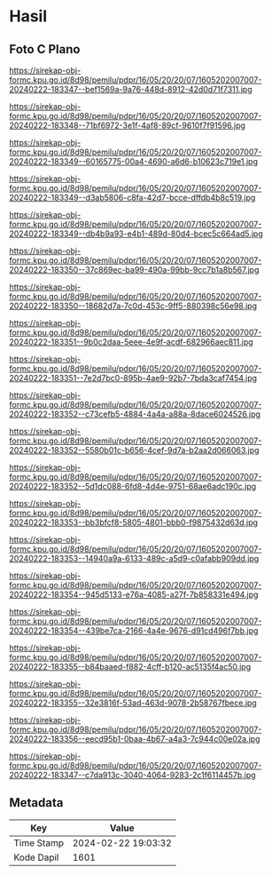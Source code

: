 # Hasil

## Foto C Plano

https://sirekap-obj-formc.kpu.go.id/8d98/pemilu/pdpr/16/05/20/20/07/1605202007007-20240222-183347--bef1569a-9a76-448d-8912-42d0d71f7311.jpg

https://sirekap-obj-formc.kpu.go.id/8d98/pemilu/pdpr/16/05/20/20/07/1605202007007-20240222-183348--71bf6972-3e1f-4af8-89cf-9610f7f91596.jpg

https://sirekap-obj-formc.kpu.go.id/8d98/pemilu/pdpr/16/05/20/20/07/1605202007007-20240222-183349--60165775-00a4-4690-a6d6-b10623c719e1.jpg

https://sirekap-obj-formc.kpu.go.id/8d98/pemilu/pdpr/16/05/20/20/07/1605202007007-20240222-183349--d3ab5806-c8fa-42d7-bcce-dffdb4b8c519.jpg

https://sirekap-obj-formc.kpu.go.id/8d98/pemilu/pdpr/16/05/20/20/07/1605202007007-20240222-183349--db4b9a93-e4b1-489d-80d4-bcec5c664ad5.jpg

https://sirekap-obj-formc.kpu.go.id/8d98/pemilu/pdpr/16/05/20/20/07/1605202007007-20240222-183350--37c869ec-ba99-490a-99bb-9cc7b1a8b567.jpg

https://sirekap-obj-formc.kpu.go.id/8d98/pemilu/pdpr/16/05/20/20/07/1605202007007-20240222-183350--18682d7a-7c0d-453c-9ff5-880398c56e98.jpg

https://sirekap-obj-formc.kpu.go.id/8d98/pemilu/pdpr/16/05/20/20/07/1605202007007-20240222-183351--9b0c2daa-5eee-4e9f-acdf-682966aec811.jpg

https://sirekap-obj-formc.kpu.go.id/8d98/pemilu/pdpr/16/05/20/20/07/1605202007007-20240222-183351--7e2d7bc0-895b-4ae9-92b7-7bda3caf7454.jpg

https://sirekap-obj-formc.kpu.go.id/8d98/pemilu/pdpr/16/05/20/20/07/1605202007007-20240222-183352--c73cefb5-4884-4a4a-a88a-8dace6024526.jpg

https://sirekap-obj-formc.kpu.go.id/8d98/pemilu/pdpr/16/05/20/20/07/1605202007007-20240222-183352--5580b01c-b656-4cef-9d7a-b2aa2d066063.jpg

https://sirekap-obj-formc.kpu.go.id/8d98/pemilu/pdpr/16/05/20/20/07/1605202007007-20240222-183352--5d1dc088-6fd8-4d4e-9751-68ae6adc190c.jpg

https://sirekap-obj-formc.kpu.go.id/8d98/pemilu/pdpr/16/05/20/20/07/1605202007007-20240222-183353--bb3bfcf8-5805-4801-bbb0-f9875432d63d.jpg

https://sirekap-obj-formc.kpu.go.id/8d98/pemilu/pdpr/16/05/20/20/07/1605202007007-20240222-183353--14940a9a-6133-489c-a5d9-c0afabb909dd.jpg

https://sirekap-obj-formc.kpu.go.id/8d98/pemilu/pdpr/16/05/20/20/07/1605202007007-20240222-183354--945d5133-e76a-4085-a27f-7b858331e494.jpg

https://sirekap-obj-formc.kpu.go.id/8d98/pemilu/pdpr/16/05/20/20/07/1605202007007-20240222-183354--439be7ca-2166-4a4e-9676-d91cd496f7bb.jpg

https://sirekap-obj-formc.kpu.go.id/8d98/pemilu/pdpr/16/05/20/20/07/1605202007007-20240222-183355--b84baaed-f882-4cff-b120-ac5135f4ac50.jpg

https://sirekap-obj-formc.kpu.go.id/8d98/pemilu/pdpr/16/05/20/20/07/1605202007007-20240222-183355--32e3816f-53ad-463d-9078-2b58767fbece.jpg

https://sirekap-obj-formc.kpu.go.id/8d98/pemilu/pdpr/16/05/20/20/07/1605202007007-20240222-183356--eecd95b1-0baa-4b67-a4a3-7c944c00e02a.jpg

https://sirekap-obj-formc.kpu.go.id/8d98/pemilu/pdpr/16/05/20/20/07/1605202007007-20240222-183347--c7da913c-3040-4064-9283-2c1f6114457b.jpg


## Metadata

| Key        | Value               |
| ---------- | ------------------- |
| Time Stamp | 2024-02-22 19:03:32 |
| Kode Dapil | 1601                |




